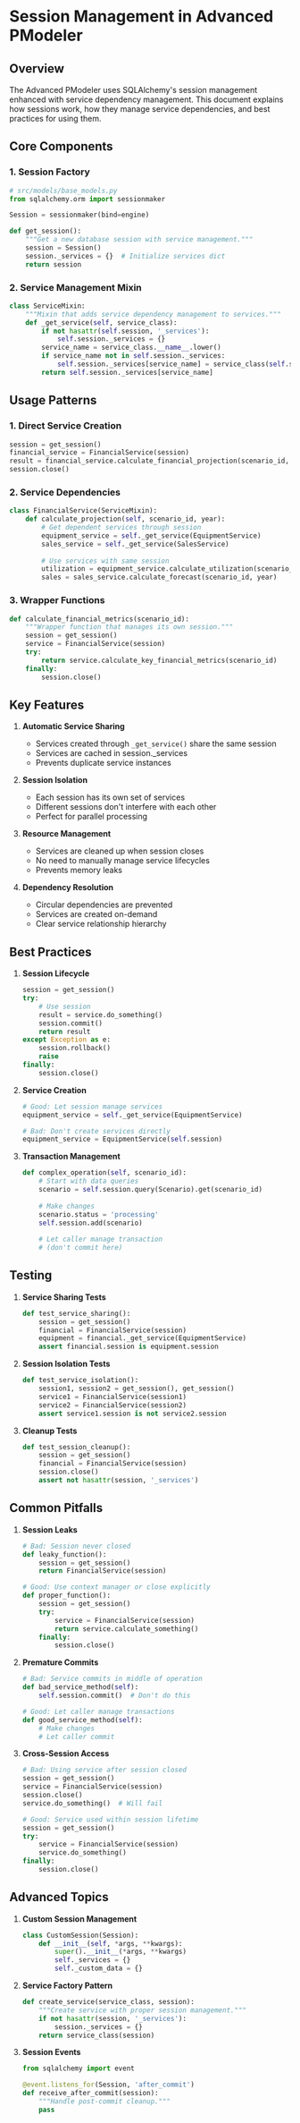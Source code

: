 # Session Management in Advanced PModeler

## Overview

The Advanced PModeler uses SQLAlchemy's session management enhanced with service dependency management. This document explains how sessions work, how they manage service dependencies, and best practices for using them.

## Core Components

### 1. Session Factory
```python
# src/models/base_models.py
from sqlalchemy.orm import sessionmaker

Session = sessionmaker(bind=engine)

def get_session():
    """Get a new database session with service management."""
    session = Session()
    session._services = {}  # Initialize services dict
    return session
```

### 2. Service Management Mixin
```python
class ServiceMixin:
    """Mixin that adds service dependency management to services."""
    def _get_service(self, service_class):
        if not hasattr(self.session, '_services'):
            self.session._services = {}
        service_name = service_class.__name__.lower()
        if service_name not in self.session._services:
            self.session._services[service_name] = service_class(self.session)
        return self.session._services[service_name]
```

## Usage Patterns

### 1. Direct Service Creation
```python
session = get_session()
financial_service = FinancialService(session)
result = financial_service.calculate_financial_projection(scenario_id, year)
session.close()
```

### 2. Service Dependencies
```python
class FinancialService(ServiceMixin):
    def calculate_projection(self, scenario_id, year):
        # Get dependent services through session
        equipment_service = self._get_service(EquipmentService)
        sales_service = self._get_service(SalesService)
        
        # Use services with same session
        utilization = equipment_service.calculate_utilization(scenario_id, year)
        sales = sales_service.calculate_forecast(scenario_id, year)
```

### 3. Wrapper Functions
```python
def calculate_financial_metrics(scenario_id):
    """Wrapper function that manages its own session."""
    session = get_session()
    service = FinancialService(session)
    try:
        return service.calculate_key_financial_metrics(scenario_id)
    finally:
        session.close()
```

## Key Features

1. **Automatic Service Sharing**
   - Services created through `_get_service()` share the same session
   - Services are cached in session._services
   - Prevents duplicate service instances

2. **Session Isolation**
   - Each session has its own set of services
   - Different sessions don't interfere with each other
   - Perfect for parallel processing

3. **Resource Management**
   - Services are cleaned up when session closes
   - No need to manually manage service lifecycles
   - Prevents memory leaks

4. **Dependency Resolution**
   - Circular dependencies are prevented
   - Services are created on-demand
   - Clear service relationship hierarchy

## Best Practices

1. **Session Lifecycle**
   ```python
   session = get_session()
   try:
       # Use session
       result = service.do_something()
       session.commit()
       return result
   except Exception as e:
       session.rollback()
       raise
   finally:
       session.close()
   ```

2. **Service Creation**
   ```python
   # Good: Let session manage services
   equipment_service = self._get_service(EquipmentService)
   
   # Bad: Don't create services directly
   equipment_service = EquipmentService(self.session)
   ```

3. **Transaction Management**
   ```python
   def complex_operation(self, scenario_id):
       # Start with data queries
       scenario = self.session.query(Scenario).get(scenario_id)
       
       # Make changes
       scenario.status = 'processing'
       self.session.add(scenario)
       
       # Let caller manage transaction
       # (don't commit here)
   ```

## Testing

1. **Service Sharing Tests**
   ```python
   def test_service_sharing():
       session = get_session()
       financial = FinancialService(session)
       equipment = financial._get_service(EquipmentService)
       assert financial.session is equipment.session
   ```

2. **Session Isolation Tests**
   ```python
   def test_service_isolation():
       session1, session2 = get_session(), get_session()
       service1 = FinancialService(session1)
       service2 = FinancialService(session2)
       assert service1.session is not service2.session
   ```

3. **Cleanup Tests**
   ```python
   def test_session_cleanup():
       session = get_session()
       financial = FinancialService(session)
       session.close()
       assert not hasattr(session, '_services')
   ```

## Common Pitfalls

1. **Session Leaks**
   ```python
   # Bad: Session never closed
   def leaky_function():
       session = get_session()
       return FinancialService(session)
   
   # Good: Use context manager or close explicitly
   def proper_function():
       session = get_session()
       try:
           service = FinancialService(session)
           return service.calculate_something()
       finally:
           session.close()
   ```

2. **Premature Commits**
   ```python
   # Bad: Service commits in middle of operation
   def bad_service_method(self):
       self.session.commit()  # Don't do this
   
   # Good: Let caller manage transactions
   def good_service_method(self):
       # Make changes
       # Let caller commit
   ```

3. **Cross-Session Access**
   ```python
   # Bad: Using service after session closed
   session = get_session()
   service = FinancialService(session)
   session.close()
   service.do_something()  # Will fail
   
   # Good: Service used within session lifetime
   session = get_session()
   try:
       service = FinancialService(session)
       service.do_something()
   finally:
       session.close()
   ```

## Advanced Topics

1. **Custom Session Management**
   ```python
   class CustomSession(Session):
       def __init__(self, *args, **kwargs):
           super().__init__(*args, **kwargs)
           self._services = {}
           self._custom_data = {}
   ```

2. **Service Factory Pattern**
   ```python
   def create_service(service_class, session):
       """Create service with proper session management."""
       if not hasattr(session, '_services'):
           session._services = {}
       return service_class(session)
   ```

3. **Session Events**
   ```python
   from sqlalchemy import event
   
   @event.listens_for(Session, 'after_commit')
   def receive_after_commit(session):
       """Handle post-commit cleanup."""
       pass
   ``` 